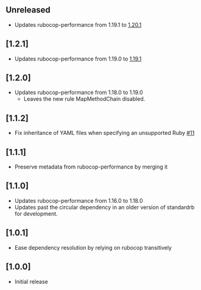 ## Unreleased

- Updates rubocop-performance from 1.19.1 to [1.20.1](https://github.com/rubocop/rubocop-performance/releases/tag/v1.20.1)

## [1.2.1]

- Updates rubocop-performance from 1.19.0 to [1.19.1](https://github.com/rubocop/rubocop-performance/releases/tag/v1.19.1)

## [1.2.0]

- Updates rubocop-performance from 1.18.0 to 1.19.0
  - Leaves the new rule MapMethodChain disabled.

## [1.1.2]

- Fix inheritance of YAML files when specifying an unsupported Ruby
[#11](https://github.com/standardrb/standard-performance/issues/11)

## [1.1.1]

- Preserve metadata from rubocop-performance by merging it

## [1.1.0]

- Updates rubocop-performance from 1.16.0 to 1.18.0
- Updates past the circular dependency in an older version of standardrb for development.

## [1.0.1]

- Ease dependency resolution by relying on rubocop transitively

## [1.0.0]

- Initial release
